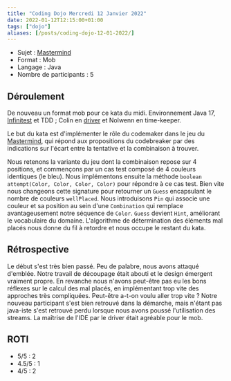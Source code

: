 ```yaml
---
title: "Coding Dojo Mercredi 12 Janvier 2022"
date: 2022-01-12T12:15:00+01:00
tags: ["dojo"]
aliases: [/posts/coding-dojo-12-01-2022/]
---
```


- Sujet : [Mastermind](https://codingdojo.org/kata/Mastermind/)
- Format : Mob
- Langage : Java
- Nombre de participants : 5

## Déroulement

De nouveau un format mob pour ce kata du midi.
Environnement Java 17, [Infinitest](https://infinitest.github.io/) et TDD ; Colin en [driver](https://martinfowler.com/articles/on-pair-programming.html#DriverAndNavigator) et Nolwenn en time-keeper.

Le but du kata est d'implémenter le rôle du codemaker dans le jeu du [Mastermind](https://fr.wikipedia.org/wiki/Mastermind), qui répond aux propositions du codebreaker par des indications sur l'écart entre la tentative et la combinaison à trouver.

Nous retenons la variante du jeu dont la combinaison repose sur 4 positions, et commençons par un cas test composé de 4 couleurs identiques (le bleu).
Nous implémentons ensuite la méthode `boolean attempt(Color, Color, Color, Color)` pour répondre à ce cas test.
Bien vite nous changeons cette signature pour retourner un `Guess` encapsulant le nombre de couleurs `wellPlaced`.
Nous introduisons `Pin` qui associe une couleur et sa position au sein d'une `Combination` qui remplace avantageusement notre séquence de `Color`.
`Guess` devient `Hint`, améliorant le vocabulaire du domaine.
L'algorithme de détermination des éléments mal placés nous donne du fil à retordre et nous occupe le restant du kata.

## Rétrospective

Le début s'est très bien passé.
Peu de palabre, nous avons attaqué d'emblée.
Notre travail de découpage était abouti et le design émergent vraiment propre.
En revanche nous n'avons peut-être pas eu les bons réflexes sur le calcul des mal placés, en implémentant trop vite des approches très compliquées.
Peut-être a-t-on voulu aller trop vite ?
Notre nouveau participant s'est bien retrouvé dans la démarche, mais n'étant pas java-iste s'est retrouvé perdu lorsque nous avons poussé l'utilisation des streams.
La maîtrise de l'IDE par le driver était agréable pour le mob.

## ROTI

- 5/5 : 2
- 4.5/5 : 1
- 4/5 : 2
